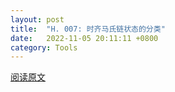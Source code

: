 ```yaml
---
layout: post
title:  "H. 007: 时齐马氏链状态的分类"
date:   2022-11-05 20:11:11 +0800
category: Tools
---
```

[阅读原文](http://cdn.constantine3.cn/H.%20007.pdf)
